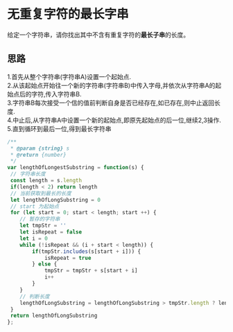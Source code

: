 # 无重复字符的最长字串

给定一个字符串，请你找出其中不含有重复字符的**最长子串**的长度。

## 思路

1.首先从整个字符串(字符串A)设置一个起始点.<br />
2.从该起始点开始往一个新的字符串(字符串B)中传入字母,并依次从字符串A的起始点后的字符,传入字符串B.<br />
3.字符串B每次接受一个信的值前判断自身是否已经存在,如已存在,则中止返回长度.<br />
4.中止后,从字符串A中设置一个新的起始点,即原先起始点的后一位,继续2,3操作.<br />
5.直到循环到最后一位,得到最长字符串
```js
/**
 * @param {string} s
 * @return {number}
 */
var lengthOfLongestSubstring = function(s) {
 // 字符串长度
 const length = s.length
 if(length < 2) return length
 // 当前获取到最长的长度
 let lengthOfLongSubstring = 0
 // start 为起始点
 for (let start = 0; start < length; start ++) {
    // 暂存的字符串
    let tmpStr = ''
    let isRepeat = false
    let i = 0
    while (!isRepeat && (i + start < length)) {
        if(tmpStr.includes(s[start + i])) {
            isRepeat = true
        } else {
            tmpStr = tmpStr + s[start + i]
            i++
        }
    }
    // 判断长度
    lengthOfLongSubstring = lengthOfLongSubstring > tmpStr.length ? lengthOfLongSubstring : tmpStr.length
 }
 return lengthOfLongSubstring
};
```